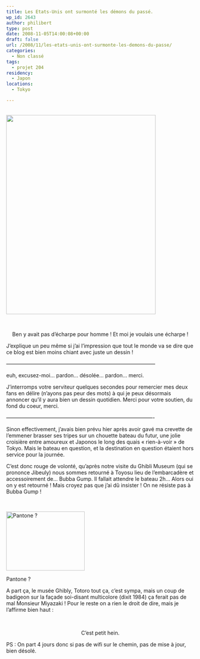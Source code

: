 ```yaml
---
title: Les Etats-Unis ont surmonté les démons du passé.
wp_id: 2643
author: philibert
type: post
date: 2008-11-05T14:00:08+00:00
draft: false
url: /2008/11/les-etats-unis-ont-surmonte-les-demons-du-passe/
categories:
  - Non classé
tags:
  - projet 204
residency:
  - Japon
locations:
  - Tokyo

---
```

<a style="text-decoration: none;" href="http://benmerde.com/wp-content/uploads/img_00331.jpg"><span style="color: #000000;"><br /> </span><img class="aligncenter size-full wp-image-517" style="text-decoration: underline;" title="img_00331" src="http://benmerde.com/wp-content/uploads/img_00331.jpg" alt="" width="400" height="533" /></a>

 

<p style="text-align: center; ">
  Ben y avait pas d&rsquo;écharpe pour homme ! Et moi je voulais une écharpe !
</p>

J&rsquo;explique un peu même si j&rsquo;ai l&rsquo;impression que tout le monde va se dire que ce blog est bien moins chiant avec juste un dessin !
  
&#8212;&#8212;&#8212;&#8212;&#8212;&#8212;&#8212;&#8212;&#8212;&#8212;&#8212;&#8212;&#8212;&#8212;&#8212;&#8212;&#8212;&#8212;&#8212;&#8212;&#8212;&#8212;&#8212;&#8212;&#8212;&#8212;&#8212;&#8212;&#8211;
  
euh, excusez-moi&#8230; pardon&#8230; désolée&#8230; pardon&#8230; merci.
  
J&rsquo;interromps votre serviteur quelques secondes pour remercier mes deux fans en délire (n&rsquo;ayons pas peur des mots) à qui je peux désormais annoncer qu&rsquo;il y aura bien un dessin quotidien. Merci pour votre soutien, du fond du coeur, merci.
  
&#8212;&#8212;&#8212;&#8212;&#8212;&#8212;&#8212;&#8212;&#8212;&#8212;&#8212;&#8212;&#8212;&#8212;&#8212;&#8212;&#8212;&#8212;&#8212;&#8212;&#8212;&#8212;&#8212;&#8212;&#8212;&#8212;&#8212;&#8212;- 

Sinon effectivement, j&rsquo;avais bien prévu hier après avoir gavé ma crevette de l&#8217;emmener brasser ses tripes sur un chouette bateau du futur, une jolie croisière entre amoureux et Japonos le long des quais « rien-à-voir » de Tokyo. Mais le bateau en question, et la destination en question étaient hors service pour la journée.
  
C&rsquo;est donc rouge de volonté, qu&rsquo;après notre visite du Ghibli Museum (qui se prononce Jibeuly) nous sommes retourné à Toyosu lieu de l&#8217;embarcadère et accessoirement de&#8230; Bubba Gump. Il fallait attendre le bateau 2h&#8230; Alors oui on y est retourné ! Mais croyez pas que j&rsquo;ai dû insister ! On ne résiste pas à Bubba Gump !

 

<div id="attachment_518" class="wp-caption alignright" style="max-width: 210px">
  <a href="http://benmerde.com/wp-content/uploads/img_4679.jpg"><img class="size-medium wp-image-518 " title="img_4679" src="http://benmerde.com/wp-content/uploads/img_4679-300x225.jpg" alt="Pantone ?" width="210" height="158" /></a>
  
  <p class="wp-caption-text">
    Pantone ?
  </p>
</div>

A part ça, le musée Ghibly, Totoro tout ça, c&rsquo;est sympa, mais un coup de badigeon sur la façade soi-disant multicolore (dixit 1984) ça ferait pas de mal Monsieur Miyazaki ! Pour le reste on a rien le droit de dire, mais je l&rsquo;affirme bien haut :

 

<p style="text-align: center; ">
  C&rsquo;est petit hein.
</p>

<p style="text-align: left;">
  PS : On part 4 jours donc si pas de wifi sur le chemin, pas de mise à jour, bien désolé.
</p>